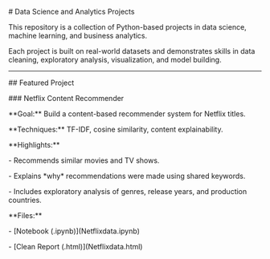 \# Data Science and Analytics Projects



This repository is a collection of Python-based projects in data science, machine learning, and business analytics.



Each project is built on real-world datasets and demonstrates skills in data cleaning, exploratory analysis, visualization, and model building.



---



\## Featured Project



\### Netflix Content Recommender



\*\*Goal:\*\* Build a content-based recommender system for Netflix titles.  



\*\*Techniques:\*\* TF-IDF, cosine similarity, content explainability.  



\*\*Highlights:\*\*  

\- Recommends similar movies and TV shows.  

\- Explains \*why\* recommendations were made using shared keywords.  

\- Includes exploratory analysis of genres, release years, and production countries.  



\*\*Files:\*\*  

\- \[Notebook (.ipynb)](Netflixdata.ipynb)  

\- \[Clean Report (.html)](Netflixdata.html)



